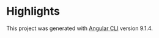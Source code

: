 # Highlights

This project was generated with [Angular CLI](https://github.com/angular/angular-cli) version 9.1.4.
